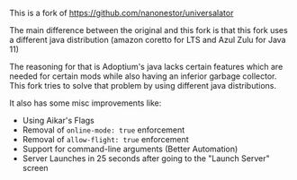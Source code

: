 This is a fork of https://github.com/nanonestor/universalator 

The main difference between the original and this fork is that this fork uses a different java distribution (amazon coretto for LTS and Azul Zulu for Java 11)

The reasoning for that is Adoptium's java lacks certain features which are needed for certain mods while also having an inferior garbage collector. This fork tries to solve that problem by using different java distributions.

It also has some misc improvements like:
- Using Aikar's Flags
- Removal of `online-mode: true` enforcement
- Removal of `allow-flight: true` enforcement
- Support for command-line arguments (Better Automation)
- Server Launches in 25 seconds after going to the "Launch Server" screen
